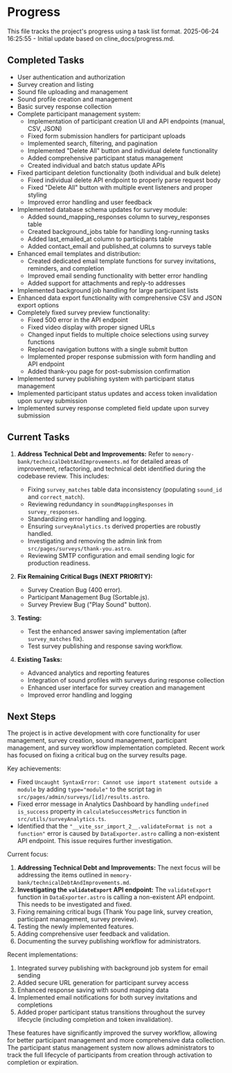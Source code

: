 # Progress

This file tracks the project's progress using a task list format.
2025-06-24 16:25:55 - Initial update based on cline_docs/progress.md.

## Completed Tasks

- User authentication and authorization
- Survey creation and listing
- Sound file uploading and management
- Sound profile creation and management
- Basic survey response collection
- Complete participant management system:
  - Implementation of participant creation UI and API endpoints (manual, CSV, JSON)
  - Fixed form submission handlers for participant uploads
  - Implemented search, filtering, and pagination
  - Implemented "Delete All" button and individual delete functionality
  - Added comprehensive participant status management
  - Created individual and batch status update APIs
- Fixed participant deletion functionality (both individual and bulk delete)
  - Fixed individual delete API endpoint to properly parse request body
  - Fixed "Delete All" button with multiple event listeners and proper styling
  - Improved error handling and user feedback
- Implemented database schema updates for survey module:
  - Added sound_mapping_responses column to survey_responses table
  - Created background_jobs table for handling long-running tasks
  - Added last_emailed_at column to participants table
  - Added contact_email and published_at columns to surveys table
- Enhanced email templates and distribution:
  - Created dedicated email template functions for survey invitations, reminders, and completion
  - Improved email sending functionality with better error handling
  - Added support for attachments and reply-to addresses
- Implemented background job handling for large participant lists
- Enhanced data export functionality with comprehensive CSV and JSON export options
- Completely fixed survey preview functionality:
  - Fixed 500 error in the API endpoint
  - Fixed video display with proper signed URLs
  - Changed input fields to multiple choice selections using survey functions
  - Replaced navigation buttons with a single submit button
  - Implemented proper response submission with form handling and API endpoint
  - Added thank-you page for post-submission confirmation
- Implemented survey publishing system with participant status management
- Implemented participant status updates and access token invalidation upon survey submission
- Implemented survey response completed field update upon survey submission

## Current Tasks

1.  **Address Technical Debt and Improvements:** Refer to `memory-bank/technicalDebtAndImprovements.md` for detailed areas of improvement, refactoring, and technical debt identified during the codebase review. This includes:
    *   Fixing `survey_matches` table data inconsistency (populating `sound_id` and `correct_match`).
    *   Reviewing redundancy in `soundMappingResponses` in `survey_responses`.
    *   Standardizing error handling and logging.
    *   Ensuring `surveyAnalytics.ts` derived properties are robustly handled.
    *   Investigating and removing the admin link from `src/pages/surveys/thank-you.astro`.
    *   Reviewing SMTP configuration and email sending logic for production readiness.

2.  **Fix Remaining Critical Bugs (NEXT PRIORITY):**
    *   Survey Creation Bug (400 error).
    *   Participant Management Bug (Sortable.js).
    *   Survey Preview Bug ("Play Sound" button).

3.  **Testing:**
    *   Test the enhanced answer saving implementation (after `survey_matches` fix).
    *   Test survey publishing and response saving workflow.

4.  **Existing Tasks:**
    *   Advanced analytics and reporting features
    *   Integration of sound profiles with surveys during response collection
    *   Enhanced user interface for survey creation and management
    *   Improved error handling and logging

## Next Steps

The project is in active development with core functionality for user management, survey creation, sound management, participant management, and survey workflow implementation completed. Recent work has focused on fixing a critical bug on the survey results page.

Key achievements:
- Fixed `Uncaught SyntaxError: Cannot use import statement outside a module` by adding `type="module"` to the script tag in `src/pages/admin/surveys/[id]/results.astro`.
- Fixed error message in Analytics Dashboard by handling `undefined` `is_success` property in `calculateSuccessMetrics` function in `src/utils/surveyAnalytics.ts`.
- Identified that the `"__vite_ssr_import_2__.validateFormat is not a function"` error is caused by `DataExporter.astro` calling a non-existent API endpoint. This issue requires further investigation.

Current focus:
1.  **Addressing Technical Debt and Improvements:** The next focus will be addressing the items outlined in `memory-bank/technicalDebtAndImprovements.md`.
2.  **Investigating the `validateExport` API endpoint:** The `validateExport` function in `DataExporter.astro` is calling a non-existent API endpoint. This needs to be investigated and fixed.
3.  Fixing remaining critical bugs (Thank You page link, survey creation, participant management, survey preview).
4.  Testing the newly implemented features.
5.  Adding comprehensive user feedback and validation.
6.  Documenting the survey publishing workflow for administrators.

Recent implementations:
1. Integrated survey publishing with background job system for email sending
2. Added secure URL generation for participant survey access
3. Enhanced response saving with sound mapping data
4. Implemented email notifications for both survey invitations and completions
5. Added proper participant status transitions throughout the survey lifecycle (including completion and token invalidation).

These features have significantly improved the survey workflow, allowing for better participant management and more comprehensive data collection. The participant status management system now allows administrators to track the full lifecycle of participants from creation through activation to completion or expiration.